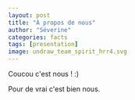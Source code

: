 ```yaml
---
layout: post
title: "À propos de nous"
author: "Séverine"
categories: facts
tags: [presentation]
image: undraw_team_spirit_hrr4.svg
---
```


Coucou c'est nous !
:)

Pour de vrai c'est bien nous.